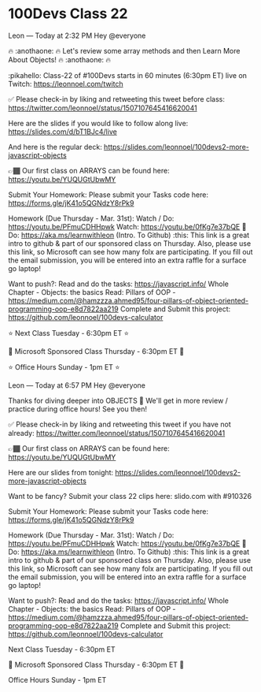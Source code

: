 # 100Devs Class 22

Leon — Today at 2:32 PM
Hey @everyone

🔥 :anothaone: 🔥 Let's review some array methods and then Learn More About Objects! 🔥 :anothaone: 🔥


:pikahello:  Class-22 of #100Devs starts in 60 minutes (6:30pm ET) live on Twitch: https://leonnoel.com/twitch


✅ Please check-in by liking and retweeting this tweet before class: https://twitter.com/leonnoel/status/1507107645416620041


Here are the slides if you would like to follow along live: https://slides.com/d/bT1BJc4/live

And here is the regular deck: https://slides.com/leonnoel/100devs2-more-javascript-objects


👉🏾 Our first class on ARRAYS can be found here: https://youtu.be/YUQUGtUbwMY


Submit Your Homework:
Please submit your Tasks code here: https://forms.gle/jK41o5QGNdzY8rPk9

Homework (Due Thursday - Mar. 31st):
Watch / Do: https://youtu.be/PFmuCDHHpwk
Watch: https://youtu.be/0fKg7e37bQE​
🚨 Do: https://aka.ms/learnwithleon (Intro. To Github)
:this: This link is a great intro to github & part of our sponsored class on Thursday. Also, please use this link, so Microsoft can see how many folx are participating. If you fill out the email submission, you will be entered into an extra raffle for a surface go laptop! 


Want to push?:
Read and do the tasks: https://javascript.info/ Whole Chapter - Objects: the basics 
Read: Pillars of OOP - https://medium.com/@hamzzza.ahmed95/four-pillars-of-object-oriented-programming-oop-e8d7822aa219
Complete and Submit this project: https://github.com/leonnoel/100devs-calculator


⭐ Next Class Tuesday - 6:30pm ET  ⭐ 

🎉 Microsoft Sponsored Class Thursday - 6:30pm ET 🎉 

⭐ Office Hours Sunday - 1pm ET ⭐



Leon — Today at 6:57 PM
Hey @everyone

Thanks for diving deeper into OBJECTS 🤯 We'll get in more review / practice during office hours! See you then! 


✅  Please check-in by liking and retweeting this tweet if you have not already: https://twitter.com/leonnoel/status/1507107645416620041


👉🏾  Our first class on ARRAYS can be found here: https://youtu.be/YUQUGtUbwMY


Here are our slides from tonight: https://slides.com/leonnoel/100devs2-more-javascript-objects


Want to be fancy? Submit your class 22 clips here: slido.com with #910326


Submit Your Homework:
Please submit your Tasks code here: https://forms.gle/jK41o5QGNdzY8rPk9


Homework (Due Thursday - Mar. 31st):
Watch / Do: https://youtu.be/PFmuCDHHpwk
Watch: https://youtu.be/0fKg7e37bQE​
🚨 Do: https://aka.ms/learnwithleon (Intro. To Github)
:this: This link is a great intro to github & part of our sponsored class on Thursday. Also, please use this link, so Microsoft can see how many folx are participating. If you fill out the email submission, you will be entered into an extra raffle for a surface go laptop! 

Want to push?:
Read and do the tasks: https://javascript.info/ Whole Chapter - Objects: the basics 
Read: Pillars of OOP - https://medium.com/@hamzzza.ahmed95/four-pillars-of-object-oriented-programming-oop-e8d7822aa219
Complete and Submit this project: https://github.com/leonnoel/100devs-calculator


 Next Class Tuesday - 6:30pm ET

🎉 Microsoft Sponsored Class Thursday - 6:30pm ET  🎉

 Office Hours Sunday - 1pm ET 